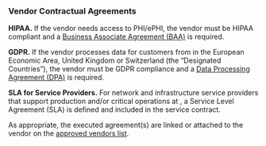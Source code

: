 ### Vendor Contractual Agreements

**HIPAA.** If the vendor needs access to PHI/ePHI, the vendor must be HIPAA
compliant and a [Business Associate Agreement (BAA)][1] is required.

[1]: hipaa-baa.md

**GDPR.** If the vendor processes data for customers from in the European
Economic Area, United Kingdom or Switzerland (the “Designated Countries”), the
vendor must be GDPR compliance and a [Data Processing Agreement (DPA)][2] is
required.

[2]: gdpr-dpa.md

**SLA for Service Providers.** For network and infrastructure service providers
that support production and/or critical operations at , a
Service Level Agreement (SLA) is defined and included in the service contract.

As appropriate, the executed agreement(s) are linked or attached to the vendor
on the [approved vendors list][3].

[3]: approved-vendors.md